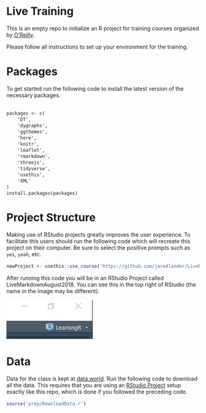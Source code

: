 
<!-- README.md is generated from README.Rmd. Please edit that file -->

# Live Training

This is an empty repo to initialize an R project for training courses
organized by
[O’Reilly](https://www.safaribooksonline.com/live-training/courses/rich-documents-with-r-markdown/0636920204541/).

Please follow all instructions to set up your environment for the
training.

# Packages

To get started run the following code to install the latest version of
the necessary packages.

<div class="sourceCode">

<pre class='sourceCode r'><code class='sourceCode r'>
packages <- c(
    'DT', 
    'dygraphs', 
    'ggthemes', 
    'here', 
    'knitr', 
    'leaflet', 
    'rmarkdown', 
    'threejs', 
    'tidyverse', 
    'usethis', 
    'XML'
)
install.packages(packages)
</code></pre>

</div>

# Project Structure

Making use of RStudio projects greatly improves the user experience. To
facilitate this users should run the following code which will recreate
this project on their computer. Be sure to select the positive prompts
such as `yes`, `yeah`,
etc.

``` r
newProject <- usethis::use_course('https://github.com/jaredlander/LiveMarkdownAugust2018/archive/master.zip')
```

<!-- After that runs successfully you will have a new folder holding the R project that looks like this (the name in the image may be different). -->

<!-- ```{r proj-folder,echo=FALSE,out.width='50%'} -->

<!-- knitr::include_graphics('images/ProjectFolder.png') -->

<!-- ``` -->

After running this code you will be in an RStudio Project called
LiveMarkdownAugust2018. You can see this in the top right of RStudio
(the name in the image may be different).

![](images/ProjectCorner.png)<!-- -->

# Data

Data for the class is kept at
[data.world](https://data.world/landeranalytics/training). Run the
following code to download all the data. This requires that you are
using an [RStudio
Project](https://support.rstudio.com/hc/en-us/articles/200526207-Using-Projects)
setup exactly like this repo, which is done if you followed the
preceding code.

``` r
source('prep/DownloadData.r')
```
